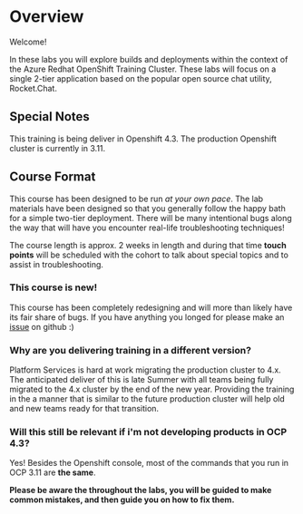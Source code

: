 # Overview
Welcome!

In these labs you will explore builds and deployments within the context of the Azure Redhat OpenShift Training Cluster.
These labs will focus on a single 2-tier application based on the popular open source chat utility, Rocket.Chat.

## Special Notes

This training is being deliver in Openshift 4.3. The production Openshift cluster is currently in 3.11. 

## Course Format

This course has been designed to be run _at your own pace_. The lab materials have been designed so that you generally follow the happy bath for a simple two-tier deployment. There will be many intentional bugs along the way that will have you encounter real-life troubleshooting techniques!

The course length is approx. 2 weeks in length and during that time __touch points__ will be scheduled with the cohort to talk about special topics and to assist in troubleshooting. 

### This course is new!

This course has been completely redesigning and will more than likely have its fair share of bugs. If you have anything you longed for please make an [issue](https://github.com/BCDevOps/devops-platform-workshops/issues/new/choose) on github :) 

### Why are you delivering training in a different version?

Platform Services is hard at work migrating the production cluster to 4.x. The anticipated deliver of this is late Summer with all teams being fully migrated to the 4.x cluster by the end of the new year. Providing the training in the a manner that is similar to the future production cluster will help old and new teams ready for that transition. 

### Will this still be relevant if i'm not developing products in OCP 4.3?

Yes! Besides the Openshift console, most of the commands that you run in OCP 3.11 are __the same__. 


__Please be aware the throughout the labs, you will be guided to make common mistakes, and then guide you on how to fix them.__